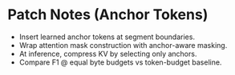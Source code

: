 
# Patch Notes (Anchor Tokens)
- Insert learned anchor tokens at segment boundaries.
- Wrap attention mask construction with anchor-aware masking.
- At inference, compress KV by selecting only anchors.
- Compare F1 @ equal byte budgets vs token-budget baseline.
